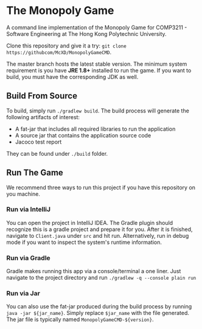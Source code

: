 # The Monopoly Game

A command line implementation of the Monopoly Game for COMP3211 - Software Engineering at The Hong Kong Polytechnic University.

Clone this repository and give it a try: `git clone https://githubcom/McXD/MonopolyGameCMD`.

The master branch hosts the latest stable version. The minimum system requirement is you have **JRE 1.8+** installed to run the game. If you want to build, you must have the corresponding JDK as well.

## Build From Source

To build, simply run `./gradlew build`. The build process will generate the following artifacts of interest:

- A fat-jar that includes all required libraries to run the application
- A source jar that contains the application source code
- Jacoco test report

They can be found under `./build` folder.

## Run The Game

We recommend three ways to run this project if you have this repository on you machine.

### Run via IntelliJ

You can open the project in IntelliJ IDEA. The Gradle plugin should recognize this is a gradle project and prepare it for you. After it is finished, navigate to `Client.java` under `src` and hit run. Alternatively, run in debug mode if you want to inspect the system's runtime information.

### Run via Gradle

Gradle makes running this app via a console/terminal a one liner. Just navigate to the project directory and run `./gradlew -q --console plain run`

### Run via Jar

You can also use the fat-jar produced during the build process by running `java -jar ${jar_name}`. Simply replace `$jar_name` with the file generated. The jar file is typically named `MonopolyGameCMD-${version}`.